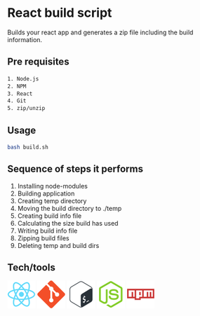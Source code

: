 # React build script

Builds your react app and generates a zip file including the build information.

## Pre requisites

```bash
1. Node.js
2. NPM
3. React
4. Git
5. zip/unzip
```

## Usage

```bash
bash build.sh
```

## Sequence of steps it performs

1. Installing node-modules
2. Building application
3. Creating temp directory
4. Moving the build directory to ./temp
5. Creating build info file
6. Calculating the size build has used
7. Writing build info file
8. Zipping build files
9. Deleting temp and build dirs

## Tech/tools

<img src="https://raw.githubusercontent.com/devicons/devicon/master/icons/react/react-original.svg" alt="React" width="64" height="64" /> <img src="https://raw.githubusercontent.com/devicons/devicon/master/icons/git/git-plain.svg" alt="Git" width="64" height="64"> <img src="https://raw.githubusercontent.com/devicons/devicon/master/icons/bash/bash-plain.svg" alt="Bash" width="64" height="64"> <img src="https://raw.githubusercontent.com/devicons/devicon/master/icons/nodejs/nodejs-plain.svg" alt="Node.js" height="64" width="64"/> <img src="https://raw.githubusercontent.com/devicons/devicon/master/icons/npm/npm-original-wordmark.svg" alt="npm" height="64" width="64">
